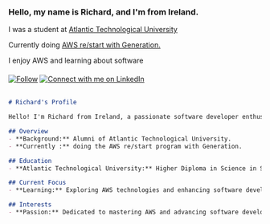<h3>Hello, my name is Richard, and I'm from Ireland.</h3>
<p>I was a student at <a href="https://www.gmit.ie/higher-diploma-in-science-in-software-development">Atlantic Technological University</a></p>

<p>Currently doing <a 
href="https://ireland.generation.org/dublin/aws-restart"> AWS re/start with Generation.</a></p> 

I enjoy AWS and learning about software
<br>
<div style="margin-top: 20px;">
  <a href="https://github.com/Richard-JWE"><img src="https://img.shields.io/github/followers/Richard-JWE?label=Follow&style=social" alt="Follow" /></a>
  <a href="https://www.linkedin.com/in/richard-jameson-b89730133/" class="custom-linkedin-btn">
    <img src="https://img.shields.io/badge/LinkedIn-Connect-blue?style=for-the-badge&logo=linkedin" alt="Connect with me on LinkedIn" />
  </a>
</div>
<br>




```markdown
# Richard's Profile

Hello! I'm Richard from Ireland, a passionate software developer enthusiastic about AWS.

## Overview
- **Background:** Alumni of Atlantic Technological University.
- **Currently :** doing the AWS re/start program with Generation.

## Education
- **Atlantic Technological University:** Higher Diploma in Science in Software Development.

## Current Focus
- **Learning:** Exploring AWS technologies and enhancing software development skills.

## Interests
- **Passion:** Dedicated to mastering AWS and advancing software development expertise.

```




